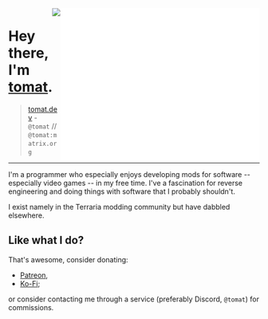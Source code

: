 <img align="right" src="/github-metrics.svg" alt="Metrics" width="400">

<img align="right" src="https://komarev.com/ghpvc/?username=Steviegt6" />

# Hey there, I'm [tomat](https://tomat.dev/).

> [tomat.dev](https://tomat.dev) - `@tomat` // `@tomat:matrix.org`

---

I'm a programmer who especially enjoys developing mods for software -- especially video games -- in my free time. I've a fascination for reverse engineering and doing things with software that I probably shouldn't.

I exist namely in the Terraria modding community but have dabbled elsewhere.

## Like what I do?

That's awesome, consider donating:

- [Patreon](https://patreon.com/steviegt6),
- [Ko-Fi](https://ko-fi.com/steviegt6);

or consider contacting me through a service (preferably Discord, `@tomat`) for commissions.
